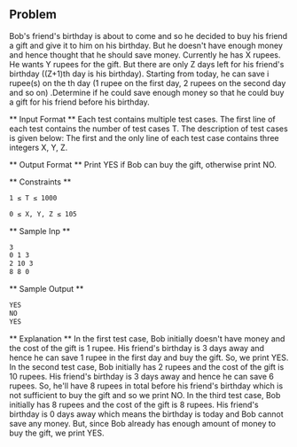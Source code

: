 ## Problem
Bob's friend's birthday is about to come and so he decided to buy his
friend a gift and give it to him on his birthday. But he doesn't have
enough money and hence thought that he should save money.
Currently he has X rupees. He wants Y rupees for the gift. But there
are only Z days left for his friend's birthday ((Z+1)th day is his
birthday). Starting from today, he can save i rupee(s) on the th day (1
rupee on the first day, 2 rupees on the second day and so on)
.Determine if he could save enough money so that he could buy a gift
for his friend before his birthday.

** Input Format ** 
Each test contains multiple test cases. The first line of each test
contains the number of test cases T. The description of test cases is
given below:
The first and the only line of each test case contains three integers
X, Y, Z.

** Output Format ** 
Print YES if Bob can buy the gift, otherwise print NO.

** Constraints ** 
```bash
1 ≤ T ≤ 1000
```

```bash
0 ≤ X, Y, Z ≤ 105
```

** Sample Inp ** 
```bash
3
0 1 3
2 10 3
8 8 0
```

**  Sample Output ** 
```bash
YES
NO
YES
```

** Explanation ** 
In the first test case, Bob initially doesn't have money and the cost of
the gift is 1 rupee. His friend's birthday is 3 days away and hence he
can save 1 rupee in the first day and buy the gift. So, we print YES.
In the second test case, Bob initially has 2 rupees and the cost of the
gift is 10 rupees. His friend's birthday is 3 days away and hence he can
save 6 rupees. So, he'll have 8 rupees in total before his friend's
birthday which is not sufficient to buy the gift and so we print NO.
In the third test case, Bob initially has 8 rupees and the cost of the gift
is 8 rupees. His friend's birthday is 0 days away which means the
birthday is today and Bob cannot save any money. But, since Bob
already has enough amount of money to buy the gift, we print YES.
